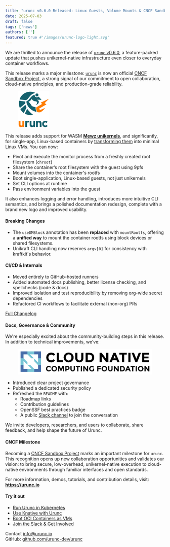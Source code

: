 ```yaml
---
title: "urunc v0.6.0 Released: Linux Guests, Volume Mounts & CNCF Sandbox"
date: 2025-07-03
draft: false
tags: ['news']
authors: ['']
featured: true #'/images/urunc-logo-light.svg'
---
```


We are thrilled to announce the release of [`urunc` v0.6.0](https://github.com/urunc-dev/urunc/releases/tag/v0.6.0), a feature-packed
update that pushes unikernel-native infrastructure even closer to everyday
container workflows. 

This release marks a major milestone:
[`urunc`](https://github.com/urunc-dev/urunc) is now an official [CNCF Sandbox
Project](https://www.cncf.io/projects/urunc/), a strong signal of our
commitment to open collaboration, cloud-native principles, and production-grade
reliability.

<figure>
        <img src="images/urunc-logo-light.svg#floatright" alt="" width="100px"/>
</figure>

This release adds support for WASM **[Mewz
unikernels](https://github.com/mewz-dev)**, and significantly, for single-app, Linux-based 
containers by [transforming them](https://github.com/nubificus/bunny) into
minimal Linux VMs. You can now:

- Pivot and execute the monitor process from a freshly created root filesystem (`chroot`)
- Share the container’s root filesystem with the guest using 9pfs
- Mount volumes into the container's rootfs
- Boot single-application, Linux-based guests, not just unikernels
- Set CLI options at runtime
- Pass environment variables into the guest

It also enhances logging and error handling, introduces more intuitive CLI
semantics, and brings a polished documentation redesign, complete with a brand
new logo and improved usability.

#### Breaking Changes

- The `useDMBlock` annotation has been **replaced** with `mountRootfs`,
  offering a **unified way** to mount the container rootfs using block devices
  or shared filesystems.
- Unikraft CLI handling now reserves `argv[0]` for consistency with
  kraftkit's behavior.

#### CI/CD & Internals

- Moved entirely to GitHub-hosted runners
- Added automated docs publishing, better license checking, and spellchecks (code & docs)
- Improved isolation and test reproducibility by removing org-wide secret dependencies
- Refactored CI workflows to facilitate external (non-org) PRs

[Full Changelog](https://github.com/urunc-dev/urunc/compare/v0.5.0...v0.6.0)

#### Docs, Governance & Community

We're especially excited about the community-building steps in this release. In
addition to technical improvements, we’ve:

<figure>
        <img src="images/cncf-color.svg#floatright" alt="" />
</figure>

- Introduced clear project governance
- Published a dedicated security policy
- Refreshed the `README` with:
  - Roadmap links
  - Contribution guidelines
  - OpenSSF best practices badge
  - A public [Slack channel](https://cloud-native.slack.com/archives/C08V201G35J) to join the conversation

We invite developers, researchers, and users to collaborate, share feedback,
and help shape the future of Urunc.


#### CNCF Milestone

Becoming a [CNCF Sandbox Project](https://www.cncf.io/sandbox-projects/) marks
an important milestone for `urunc`. This recognition opens up new collaboration
opportunities and validates our vision: to bring secure, low-overhead,
unikernel-native execution to cloud-native environments through familiar
interfaces and open standards.

For more information, demos, tutorials, and contribution details, visit: **https://urunc.io**

#### Try it out

- [Run Urunc in Kubernetes](https://urunc.io/tutorials/How-to-urunc-on-k8s/)
- [Use Knative with Urunc](https://urunc.io/tutorials/knative/)
- [Boot OCI Containers as VMs](https://urunc.io/tutorials/existing-container-linux/)
- [Join the Slack & Get Involved](https://urunc.io/developer-guide/)


Contact
info@urunc.io  
GitHub: [github.com/urunc-dev/urunc](https://github.com/urunc-dev/urunc)

